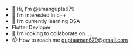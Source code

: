 - 👋 Hi, I’m @amangupta679
- 👀 I’m interested in c++ 
- 🌱 I’m currently learning DSA
- Flutter Devloper
- 💞️ I’m looking to collaborate on ....
- 📫 How to reach me guptaaman679@gmail.com

<!---
amangupta679/amangupta679 is a ✨ special ✨ repository because its `README.md` (this file) appears on your GitHub profile.
You can click the Preview link to take a look at your changes.
--->
